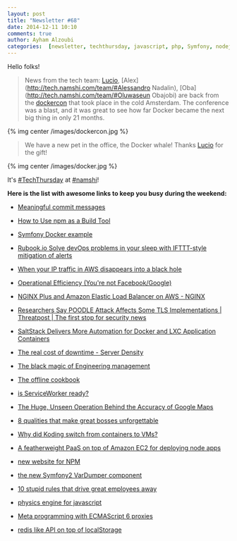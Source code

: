 ```yaml
---
layout: post
title: "Newsletter #68"
date: 2014-12-11 10:10
comments: true
author: Ayham Alzoubi
categories:  [newsletter, techthursday, javascript, php, Symfony, nodejs, composer, development, management, caching, docker, lego, workers, js, redis, API]
---
```

Hello folks!
> News from the tech team:
> [Lucio](http://tech.namshi.com/team/#Luciano_Colosio), [Alex](http://tech.namshi.com/team/#Alessandro Nadalin), [Oba](http://tech.namshi.com/team/#Oluwaseun Obajobi)
> are back from the [dockercon](http://europe.dockercon.com/) that took place in the cold Amsterdam.
> The conference was a blast, and it was great to see how far Docker became the next big thing in only 21 months.

{% img center /images/dockercon.jpg %}

> We have a new pet in the office, the Docker whale!
> Thanks  [Lucio](http://tech.namshi.com/team/#Luciano_Colosio) for the gift!

{% img center /images/docker.jpg %}

It's [#TechThursday](/blog/categories/techthursday/) at [#namshi](http://twitter.com/techNamshi)!

**Here is the list with awesome links to keep you busy during the weekend:**

* [Meaningful commit messages](http://bit.ly/1unKjhW)

* [How to Use npm as a Build Tool](http://bit.ly/1Aj7Che)

* [Symfony Docker example](http://bit.ly/1sfcmFY)

<!-- more -->

* [Rubook.io Solve devOps problems in your sleep with IFTTT-style mitigation of alerts](http://bit.ly/1BdOfaC)

* [When your IP traffic in AWS disappears into a black hole](http://engineering.clever.com/2014/12/10/when-your-ip-traffic-in-aws-disappears-into-a-black-hole)

* [Operational Efficiency (You're not Facebook/Google)](http://www.yellow-bricks.com/2014/12/08/operational-efficiency/)

* [NGINX Plus and Amazon Elastic Load Balancer on AWS - NGINX](http://nginx.com/blog/using-ngnix-amazon-elastic-load-balancer-aws/)

* [Researchers Say POODLE Attack Affects Some TLS Implementations | Threatpost | The first stop for security news](http://threatpost.com/researchers-say-poodle-attack-affects-some-tls-implementations/109764)

* [SaltStack Delivers More Automation for Docker and LXC Application Containers](http://www.saltstack.com/salt-blog/saltstack-delivers-more-automation-docker-lxc-application-containers)

* [The real cost of downtime - Server Density](https://www.serverdensity.com/cost-of-downtime/)

* [The black magic of Engineering management](http://www.slideshare.net/adamchristian/the-black-magic-of-engineering-management)

* [The offline cookbook](http://jakearchibald.com/2014/offline-cookbook/)

* [is ServiceWorker ready?](https://jakearchibald.github.io/isserviceworkerready/)

* [The Huge, Unseen Operation Behind the Accuracy of Google Maps](http://www.wired.com/2014/12/google-maps-ground-truth)

* [8 qualities that make great bosses unforgettable](https://www.linkedin.com/pulse/20140826123205-20017018-8-qualities-that-make-great-bosses-unforgettable)

* [Why did Koding switch from containers to VMs?](http://www.quora.com/Why-did-Koding-move-away-from-containers-and-Docker-to-virtual-machines)

* [A featherweight PaaS on top of Amazon EC2 for deploying node apps](https://github.com/mozilla/awsbox)

* [new website for NPM](https://www.npmjs.com/)

* [the new Symfony2 VarDumper component](http://symfony.com/blog/new-in-symfony-2-6-vardumper-component)

* [10 stupid rules that drive great employees away](https://www.linkedin.com/pulse/20141114143018-52594-ten-stupid-rules-that-drive-great-employees-away)

* [physics engine for javascript](https://github.com/wellcaffeinated/PhysicsJS)

* [Meta programming with ECMAScript 6 proxies](http://www.2ality.com/2014/12/es6-proxies.html)

* [redis like API on top of localStorage](https://github.com/arokor/barn)

